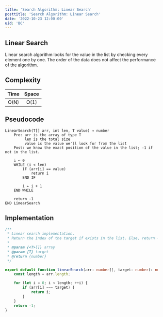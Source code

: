 ```yaml
---
title: 'Search Algorithm: Linear Search'
posttitle: 'Search Algorithm: Linear Search'
date: '2022-10-23 12:00:00'
uid: 'BC'
---
```


## Linear Search

Linear search algorithm looks for the value in the list by checking every element one by one. The order of the data does not affect the performance of the algorithm.

## Complexity

| Time | Space |
| :--: | :---: |
| O(N) | O(1)  |

## Pseudocode

```text
LinearSearch(T[] arr, int len, T value) → number
    Pre: arr is the array of type T
         len is the total size
         value is the value we'll look for from the list
    Post: we know the exact position of the value in the list; -1 if not in the list.

    i ← 0
    WHILE (i < len)
        IF (arr[i] == value)
            return i
        END IF

        i ← i + 1
    END WHILE

    return -1
END LinearSearch
```

## Implementation

```ts
/**
 * Linear search implementation.
 * Return the index of the target if exists in the list. Else, return -1.
 *
 * @param {<T>[]} array
 * @param {T} target
 * @return {number}
 */

export default function linearSearch(arr: number[], target: number): number {
    const length = arr.length;

    for (let i = 0; i < length; ++i) {
        if (arr[i] === target) {
            return i;
        }
    }
    return -1;
}
```
